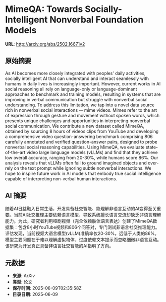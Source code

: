# MimeQA: Towards Socially-Intelligent Nonverbal Foundation Models

**URL**: http://arxiv.org/abs/2502.16671v2

## 原始摘要

As AI becomes more closely integrated with peoples' daily activities,
socially intelligent AI that can understand and interact seamlessly with humans
in daily lives is increasingly important. However, current works in AI social
reasoning all rely on language-only or language-dominant approaches to
benchmark and training models, resulting in systems that are improving in
verbal communication but struggle with nonverbal social understanding. To
address this limitation, we tap into a novel data source rich in nonverbal
social interactions -- mime videos. Mimes refer to the art of expression
through gesture and movement without spoken words, which presents unique
challenges and opportunities in interpreting nonverbal social communication. We
contribute a new dataset called MimeQA, obtained by sourcing 8 hours of videos
clips from YouTube and developing a comprehensive video question-answering
benchmark comprising 806 carefully annotated and verified question-answer
pairs, designed to probe nonverbal social reasoning capabilities. Using MimeQA,
we evaluate state-of-the-art video large language models (vLLMs) and find that
they achieve low overall accuracy, ranging from 20-30%, while humans score 86%.
Our analysis reveals that vLLMs often fail to ground imagined objects and
over-rely on the text prompt while ignoring subtle nonverbal interactions. We
hope to inspire future work in AI models that embody true social intelligence
capable of interpreting non-verbal human interactions.


## AI 摘要

随着AI日益融入日常生活，开发具备社交智能、能理解非语言互动的AI变得至关重要。当前AI社交推理主要依赖语言模型，导致系统擅长语言交流却缺乏非语言理解能力。为此，研究者利用哑剧视频（完全依赖肢体语言表达）创建了MimeQA数据集：包含8小时YouTube视频和806个问答对，专门测试非语言社交推理能力。评估发现，当前视频大语言模型(vLLM)准确率仅20-30%，远低于人类的86%。模型主要问题在于难以理解虚拟物体、过度依赖文本提示而忽略细微非语言互动。该研究为开发真正具备非语言社交智能的AI指明了方向。

## 元数据

- **来源**: ArXiv
- **类型**: 论文
- **保存时间**: 2025-06-09T02:35:58Z
- **目录日期**: 2025-06-09
